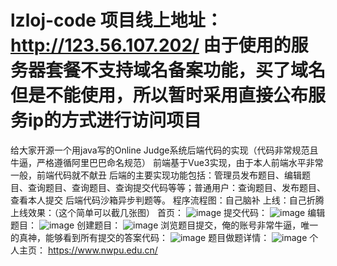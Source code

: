 # lzloj-code  项目线上地址：http://123.56.107.202/  由于使用的服务器套餐不支持域名备案功能，买了域名但是不能使用，所以暂时采用直接公布服务ip的方式进行访问项目
给大家开源一个用java写的Online Judge系统后端代码的实现（代码非常规范且牛逼，严格遵循阿里巴巴命名规范）
前端基于Vue3实现，由于本人前端水平非常一般，前端代码就不献丑
后端的主要实现功能包括：管理员发布题目、编辑题目、查询题目、查询题目、查询提交代码等等；普通用户：查询题目、发布题目、查看本人提交
后端代码沙箱异步判题等。
程序流程图：自己脑补
上线：自己折腾
上线效果：（这个简单可以截几张图）
首页：
![image](https://github.com/kukudelongoflzl/lzloj-code/assets/145359909/e25663c2-e7d1-4d71-850b-99461245d90c)
提交代码：
![image](https://github.com/kukudelongoflzl/lzloj-code/assets/145359909/aa0c34ec-339f-484b-aa80-4fb8e15f59df)
编辑题目：
![image](https://github.com/kukudelongoflzl/lzloj-code/assets/145359909/37e74ed9-a491-44b7-9449-59583334e879)
创建题目：
![image](https://github.com/kukudelongoflzl/lzloj-code/assets/145359909/b4d7e4f3-5a91-41fd-a673-8eef770e64e1)
浏览题目提交，俺的账号非常牛逼，唯一的真神，能够看到所有提交的答案代码：
![image](https://github.com/kukudelongoflzl/lzloj-code/assets/145359909/0fb97205-365b-49cd-b60a-f6ae9bfce005)
题目做题详情：
![image](https://github.com/kukudelongoflzl/lzloj-code/assets/145359909/fe28cecb-6b4a-4837-af56-81a45201b05a)
个人主页：
https://www.nwpu.edu.cn/






